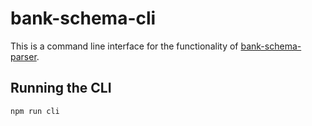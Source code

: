# bank-schema-cli

This is a command line interface for the functionality of [bank-schema-parser](github.com/xpcoffee/bank-schema-parser).

## Running the CLI

```shell
npm run cli
```
